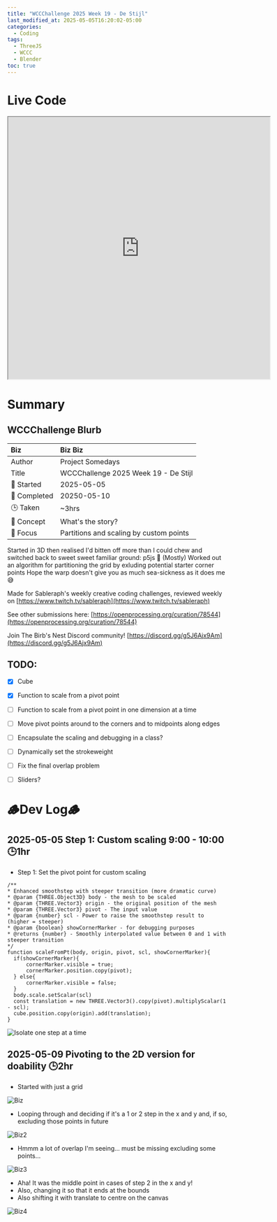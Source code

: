 ```yaml
---
title: "WCCChallenge 2025 Week 19 - De Stijl"
last_modified_at: 2025-05-05T16:20:02-05:00
categories:
  - Coding
tags:
  - ThreeJS
  - WCCC
  - Blender
toc: true
---
```


# Live Code
<iframe src="https://openprocessing.org/sketch/2643165/embed/?plusEmbedHash=04524ee8&userID=410675&plusEmbedTitle=true&show=sketch" width="600" height="600"></iframe>

<!-- # Final Result - Video -->
<!-- [![Watch the video](https://img.youtube.com/vi/4eS8dGd9_TI/maxresdefault.jpg)](https://youtu.be/4eS8dGd9_TI) -->

# Summary
## WCCChallenge Blurb

| Biz             | Biz Biz                               |
|:--------           | :---------                                |
| Author          | Project Somedays                      |
| Title           | WCCChallenge 2025 Week 19 - De Stijl |
| 📅 Started      | 2025-05-05        |
| 📅 Completed    | 20250-05-10        |
| 🕒 Taken        | ~3hrs                                  |
| 🤯 Concept      | What's the story?        |
| 🔎 Focus        | Partitions and scaling by custom points    |

Started in 3D then realised I'd bitten off more than I could chew and switched back to sweet sweet familiar ground: p5js 🥰
(Mostly) Worked out an algorithm for partitioning the grid by exluding potential starter corner points
Hope the warp doesn't give you as much sea-sickness as it does me 😅

Made for Sableraph's weekly creative coding challenges, reviewed weekly on [https://www.twitch.tv/sableraph](https://www.twitch.tv/sableraph)

See other submissions here: [https://openprocessing.org/curation/78544](https://openprocessing.org/curation/78544)

Join The Birb's Nest Discord community! [https://discord.gg/g5J6Ajx9Am](https://discord.gg/g5J6Ajx9Am)


## TODO:
- [x] Cube
- [x] Function to scale from a pivot point
- [ ] Function to scale from a pivot point in one dimension at a time
- [ ] Move pivot points around to the corners and to midpoints along edges
- [ ] Encapsulate the scaling and debugging in a class?
- [ ] Dynamically set the strokeweight
- [ ] Fix the final overlap problem
- [ ] Sliders?


# 🪵Dev Log🪵

## 2025-05-05 Step 1: Custom scaling 9:00 - 10:00 🕒1hr
  - Step 1: Set the pivot point for custom scaling

  ```
  /**
 * Enhanced smoothstep with steeper transition (more dramatic curve)
 * @param {THREE.Object3D} body - the mesh to be scaled
 * @param {THREE.Vector3} origin - the original position of the mesh  
 * @param {THREE.Vector3} pivot - The input value
 * @param {number} scl - Power to raise the smoothstep result to (higher = steeper)
 * @param {boolean} showCornerMarker - for debugging purposes
 * @returns {number} - Smoothly interpolated value between 0 and 1 with steeper transition
 */
function scaleFromPt(body, origin, pivot, scl, showCornerMarker){
    if(showCornerMarker){
        cornerMarker.visible = true;
        cornerMarker.position.copy(pivot);
    } else{
        cornerMarker.visible = false;
    }
    body.scale.setScalar(scl)
    const translation = new THREE.Vector3().copy(pivot).multiplyScalar(1 - scl);
    cube.position.copy(origin).add(translation);
}
```

  ![Isolate one step at a time](/assets/images/2025-05-05_WCCChallenge2025Wk19_Step1.png "Using Gemini to TEACH me, rather than blindly following it")

## 2025-05-09 Pivoting to the 2D version for doability 🕒2hr
- Started with just a grid

![Biz](/assets/images/2025-05-10_DuStijl_Start.png)

- Looping through and deciding if it's a 1 or 2 step in the x and y and, if so, excluding those points in future

![Biz2](/assets/images/2025-05-10_deStijl_Hmmm.png)

- Hmmm a lot of overlap I'm seeing... must be missing excluding some points...

![Biz3](/assets/images/2025-05-10_deStijl_Fixed.png)

- Aha! It was the middle point in cases of step 2 in the x and y! 
- Also, changing it so that it ends at the bounds
- Also shifting it with translate to centre on the canvas

![Biz4](/assets/images/2025-05-10_deStijl_BoundProblems.png)
